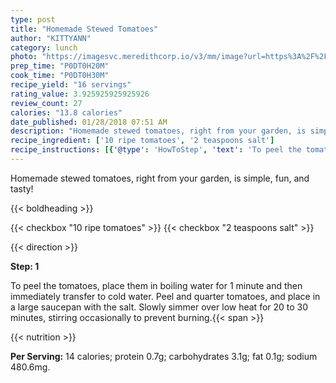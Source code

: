 ```yaml
---
type: post
title: "Homemade Stewed Tomatoes"
author: "KITTYANN"
category: lunch
photo: "https://imagesvc.meredithcorp.io/v3/mm/image?url=https%3A%2F%2Fimages.media-allrecipes.com%2Fuserphotos%2F6993403.jpg"
prep_time: "P0DT0H20M"
cook_time: "P0DT0H30M"
recipe_yield: "16 servings"
rating_value: 3.925925925925926
review_count: 27
calories: "13.8 calories"
date_published: 01/28/2018 07:51 AM
description: "Homemade stewed tomatoes, right from your garden, is simple, fun, and tasty!"
recipe_ingredient: ['10 ripe tomatoes', '2 teaspoons salt']
recipe_instructions: [{'@type': 'HowToStep', 'text': 'To peel the tomatoes, place them in boiling water for 1 minute and then immediately transfer to cold water.  Peel and quarter tomatoes, and place in a large saucepan with the salt.  Slowly simmer over low heat for 20 to 30 minutes, stirring occasionally to prevent burning.\n'}]
---
```


Homemade stewed tomatoes, right from your garden, is simple, fun, and tasty! 

{{< boldheading >}}

{{< checkbox "10  ripe tomatoes" >}}
{{< checkbox "2 teaspoons salt" >}}


{{< direction >}}

**Step: 1**

To peel the tomatoes, place them in boiling water for 1 minute and then immediately transfer to cold water.  Peel and quarter tomatoes, and place in a large saucepan with the salt.  Slowly simmer over low heat for 20 to 30 minutes, stirring occasionally to prevent burning.{{< span >}}

{{< nutrition >}}

**Per Serving:** 14 calories; protein 0.7g; carbohydrates 3.1g; fat 0.1g; sodium 480.6mg.